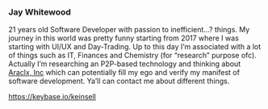 ### Jay Whitewood

21 years old Software Developer with passion to inefficient…? things. My journey in this world was pretty funny starting from 2017 where I was starting with UI/UX and Day-Trading. Up to this day I’m associated with a lot of things such as IT, Finances and Chemistry (for “research” purpose ofc). Actually I’m researching an P2P-based technology and thinking about [Araclx, Inc](https://github.com/araclx) which can potentially fill my ego and verify my manifest of software development. Ya’ll can contact me about different things.

https://keybase.io/keinsell
